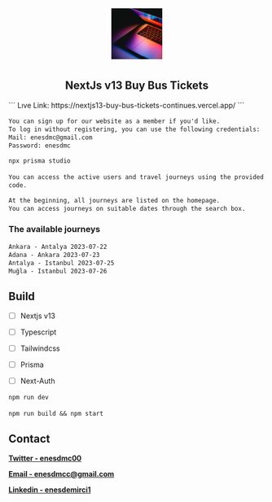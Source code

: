 <div style="display:flex; align-items:center; justify-content:center; flex-direction:column; gap:10px">
    <img style="width:100px; height:100px; object-fit:cover;" src="./images/logo.png"/>
    <h2>
        NextJs v13 Buy Bus Tickets
    </h2>
</div>
``` 
Lıve Link: https://nextjs13-buy-bus-tickets-continues.vercel.app/ 
```




```
You can sign up for our website as a member if you'd like. 
To log in without registering, you can use the following credentials: 
Mail: enesdmc@gmail.com
Password: enesdmc
```

```
npx prisma studio

You can access the active users and travel journeys using the provided code.
```



```
At the beginning, all journeys are listed on the homepage.
You can access journeys on suitable dates through the search box.
```

### The available journeys

```
Ankara - Antalya 2023-07-22
Adana - Ankara 2023-07-23
Antalya - Istanbul 2023-07-25
Muğla - Istanbul 2023-07-26
```





## Build

- [ ] Nextjs v13

- [ ] Typescript

- [ ] Tailwindcss

- [ ] Prisma

- [ ] Next-Auth

  

```react
npm run dev

npm run build && npm start
```



## Contact

[**Twitter - enesdmc00**][twitter]

[**Email - enesdmcc@gmail.com**][mail]

[**Linkedin - enesdemirci1**][linkedin]





[mail]: enesdmcc@gmail.com
[twitter]: https://twitter.com/enesdmc00
[linkedin]: inkedin.com/in/enesdemirci1
[projectLink]: https://github.com/enesdmc0/Nextjs-v13-Tesla-clone-




